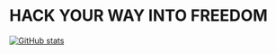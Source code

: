 <!--
**ItsIgnacioPortal/ItsIgnacioPortal** is a ✨ _special_ ✨ repository because its `README.md` (this file) appears on your GitHub profile.

Here are some ideas to get you started:

- 🔭 I’m currently working on ...
- 🌱 I’m currently learning ...
- 👯 I’m looking to collaborate on ...
- 🤔 I’m looking for help with ...
- 💬 Ask me about ...
- 📫 How to reach me: ...
- 😄 Pronouns: ...
- ⚡ Fun fact: ...
-->

# HACK YOUR WAY INTO FREEDOM

[![GitHub stats](https://github-readme-stats.vercel.app/api?username=itsignacioportal&show_icons=true&theme=tokyonight)](https://github.com/anuraghazra/github-readme-stats)
